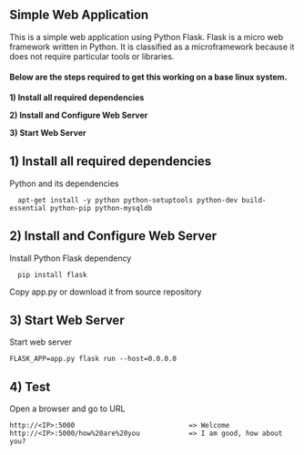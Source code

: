 ## Simple Web Application
This is a simple web application using Python Flask. Flask is a micro web framework written in Python. It is classified as a microframework because it does not require particular tools or libraries.

#### Below are the steps required to get this working on a base linux system.
**1) Install all required dependencies**

**2) Install and Configure Web Server** 

**3) Start Web Server**


## 1)  Install all required dependencies
   Python and its dependencies
   
      apt-get install -y python python-setuptools python-dev build-essential python-pip python-mysqldb

## 2)  Install and Configure Web Server
Install Python Flask dependency

      pip install flask
      
Copy app.py or download it from source repository

## 3) Start Web Server
Start web server

    FLASK_APP=app.py flask run --host=0.0.0.0

## 4) Test
Open a browser and go to URL

    http://<IP>:5000                            => Welcome
    http://<IP>:5000/how%20are%20you            => I am good, how about you?

